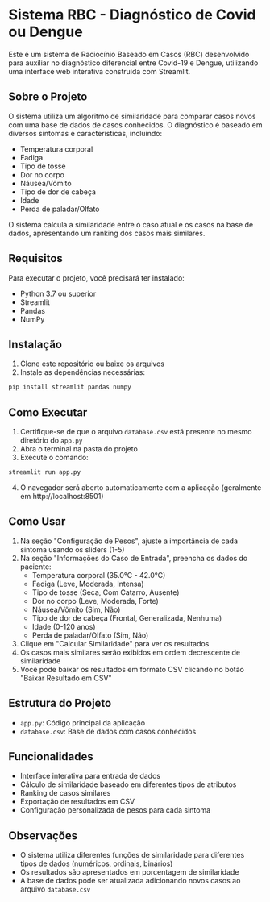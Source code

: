 # Sistema RBC - Diagnóstico de Covid ou Dengue

Este é um sistema de Raciocínio Baseado em Casos (RBC) desenvolvido para auxiliar no diagnóstico diferencial entre Covid-19 e Dengue, utilizando uma interface web interativa construída com Streamlit.

## Sobre o Projeto

O sistema utiliza um algoritmo de similaridade para comparar casos novos com uma base de dados de casos conhecidos. O diagnóstico é baseado em diversos sintomas e características, incluindo:

- Temperatura corporal
- Fadiga
- Tipo de tosse
- Dor no corpo
- Náusea/Vômito
- Tipo de dor de cabeça
- Idade
- Perda de paladar/Olfato

O sistema calcula a similaridade entre o caso atual e os casos na base de dados, apresentando um ranking dos casos mais similares.

## Requisitos

Para executar o projeto, você precisará ter instalado:

- Python 3.7 ou superior
- Streamlit
- Pandas
- NumPy

## Instalação

1. Clone este repositório ou baixe os arquivos
2. Instale as dependências necessárias:

```bash
pip install streamlit pandas numpy
```

## Como Executar

1. Certifique-se de que o arquivo `database.csv` está presente no mesmo diretório do `app.py`
2. Abra o terminal na pasta do projeto
3. Execute o comando:

```bash
streamlit run app.py
```

4. O navegador será aberto automaticamente com a aplicação (geralmente em http://localhost:8501)

## Como Usar

1. Na seção "Configuração de Pesos", ajuste a importância de cada sintoma usando os sliders (1-5)
2. Na seção "Informações do Caso de Entrada", preencha os dados do paciente:
   - Temperatura corporal (35.0°C - 42.0°C)
   - Fadiga (Leve, Moderada, Intensa)
   - Tipo de tosse (Seca, Com Catarro, Ausente)
   - Dor no corpo (Leve, Moderada, Forte)
   - Náusea/Vômito (Sim, Não)
   - Tipo de dor de cabeça (Frontal, Generalizada, Nenhuma)
   - Idade (0-120 anos)
   - Perda de paladar/Olfato (Sim, Não)
3. Clique em "Calcular Similaridade" para ver os resultados
4. Os casos mais similares serão exibidos em ordem decrescente de similaridade
5. Você pode baixar os resultados em formato CSV clicando no botão "Baixar Resultado em CSV"

## Estrutura do Projeto

- `app.py`: Código principal da aplicação
- `database.csv`: Base de dados com casos conhecidos

## Funcionalidades

- Interface interativa para entrada de dados
- Cálculo de similaridade baseado em diferentes tipos de atributos
- Ranking de casos similares
- Exportação de resultados em CSV
- Configuração personalizada de pesos para cada sintoma

## Observações

- O sistema utiliza diferentes funções de similaridade para diferentes tipos de dados (numéricos, ordinais, binários)
- Os resultados são apresentados em porcentagem de similaridade
- A base de dados pode ser atualizada adicionando novos casos ao arquivo `database.csv`